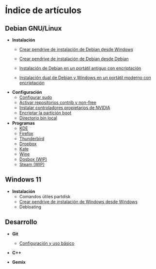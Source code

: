 # Índice de artículos

## Debian GNU/Linux
- **Instalación**
  - [Crear pendrive de instalación de Debian desde Windows](pendrive_debian_desde_windows.md)
  - [Crear pendrive de instalación de Debian desde Debian](pendrive_debian_desde_debian.md)

  - [Instalación de Debian en un portátil antiguo con encriptación](instalacion_debian_portatil_antiguo.md)
  - [Instalación dual de Debian y Windows en un portátil moderno con encriptación](instalacion_debian_dual.md)
- **Configuración**
  - [Configurar sudo](sudo.md)
  - [Activar repositorios contrib y non-free](repositorios_contrib_non-free.md)
  - [Instalar controladores propietarios de NVIDIA](drivers_nvidia.md)
  - [Encriptar la partición boot](boot_crypt.md)
  - [Directorio bin local](home_bin.md)
- **Programas**
  - [KDE](debian_kde.md)
  - [Firefox](debian_firefox.md)
  - [Thunderbird](debian_thunderbird.md)
  - [Dropbox](debian_dropbox.md)
  - [Kate](debian_kate.md)
  - [Wine](debian_wine.md)
  - [Dosbox (WIP)](debian_dosbox.md)
  - [Steam (WIP)](debian_steam.md)
  
## Windows 11
- **Instalación**
  - Comandos útiles partdisk
  - [Crear pendrive de instalación de Windows desde Windows](pendrive_windows_desde_windows.md)
  - Debloating
  
## Desarrollo
- **Git**
  - [Configuración y uso básico](git.md)
- **C++**
- **Gemix**

  <!--
## Informática
- [BIOS y UEFI](proximamente.md)
- [Gigabytes y Gibibytes](proximamente.md)

## Git
- Funcionamiento básico
- Claves SSH
- Github
- Github Pages

## Programación
- **C/C++**
- **Gemix**
- **Markdown**
- **Qt**

## Wii
- **Modding y emulación**
  - [Prepara un pendrive para Wii Homebrew]
  - [Cómo convertir RVZ a ISO](rvz-a-iso.md)
  - [Instalar Homebrew Channel](homebrew-channel.md)
  - [Juegos caseros Wii](juegos-caseros-wii.md)
  
  
## TO-DO
- Kate: LPS, mantener archivos abiertos, GIT.
- Mardown: Tablas.
- Cheatsheets imprimibles pdf: comandos básicos linux, markdown, etc.
-->
